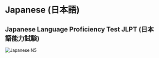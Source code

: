 # Japanese (日本語)

## Japanese Language Proficiency Test JLPT (日本語能力試験)

![Japanese N5](https://imgur.com/D0Bz93f.jpg)